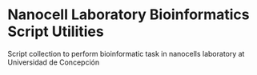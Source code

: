 # Nanocell Laboratory Bioinformatics Script Utilities 
Script collection to perform bioinformatic task in nanocells laboratory at Universidad de Concepción

